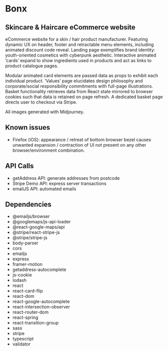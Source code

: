 # Bonx

## Skincare & Haircare eCommerce website
      
eCommerce website for a skin / hair product manufacturer. Featuring dynamic UX on header, footer and retractable menu elements, including animated discount code reveal. Landing page exemplifies brand identity: youth-oriented cosmetics with cyberpunk aesthetic. Interactive animated ‘cards’ expand to show ingredients used in products and act as links to product catalogue pages.

Modular animated card elements are passed data as props to exhibit each individual product. ‘Values’ page elucidates design philosophy and corporate/social responsibility commitments with full-page illustrations. Basket functionality retrieves data from React state mirrored to browser cookies such that data is retained on page refresh. A dedicated basket page directs user to checkout via Stripe.

All images generated with Midjourney.

## Known issues

- Firefox (iOS): appearance / retreat of bottom browser bezel causes unwanted expansion / contraction of UI not present on any other browser/environment combination.

## API Calls

- getAddress API: generate addresses from postcode
- Stripe Demo API: express server transactions
- emailJS API: automated emails

## Dependencies

- @emailjs/browser
- @googlemaps/js-api-loader
- @react-google-maps/api
- @stripe/react-stripe-js
- @stripe/stripe-js
- body-parser
- cors
- emailjs
- express
- framer-motion
- getaddress-autocomplete
- js-cookie
- lodash
- react
- react-card-flip
- react-dom
- react-google-autocomplete
- react-intersection-observer
- react-router-dom
- react-spring
- react-transition-group
- sass
- stripe
- typescript
- validator


